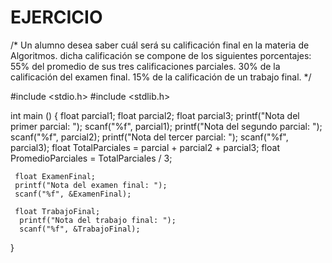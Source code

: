# EJERCICIO
/* Un alumno desea saber cuál será su calificación final en la materia de Algoritmos. 
dicha calificación se compone de los siguientes porcentajes:
55% del promedio de sus tres calificaciones parciales.
30% de la calificación del examen final.
15% de la calificación de un trabajo final. */


#include <stdio.h>
#include <stdlib.h>

int main () {
   float parcial1;
   float parcial2;
   float parcial3;
   printf("Nota del primer parcial: ");
   scanf("%f", parcial1);
   printf("Nota del segundo parcial: ");
   scanf("%f", parcial2);
   printf("Nota del tercer parcial: ");
   scanf("%f", parcial3);
     float TotalParciales = parcial + parcial2 + parcial3;
     float PromedioParciales = TotalParciales / 3;

     float ExamenFinal;
     printf("Nota del examen final: ");
     scanf("%f", &ExamenFinal);

     float TrabajoFinal;
      printf("Nota del trabajo final: ");
      scanf("%f", &TrabajoFinal);
}

